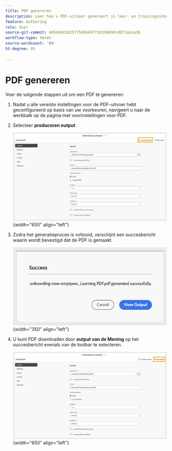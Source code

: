 ```yaml
---
title: PDF genereren
description: Leer hoe u PDF-uitvoer genereert in leer- en trainingsinhoud.
feature: Authoring
role: User
source-git-commit: 4b581043d2577545b69773d33869dcd873a2ea3b
workflow-type: tm+mt
source-wordcount: '84'
ht-degree: 0%

---
```


# PDF genereren

Voer de volgende stappen uit om een PDF te genereren:

1. Nadat u alle vereiste instellingen voor de PDF-uitvoer hebt geconfigureerd op basis van uw voorkeuren, navigeert u naar de werkbalk op de pagina met voorinstellingen voor PDF.
1. Selecteer **produceren output**.

   ![](assets/generate-output-pdf.png){width="650" align="left"}

1. Zodra het generatieproces is voltooid, verschijnt een succesbericht waarin wordt bevestigd dat de PDF is gemaakt.

   ![](assets/learning-pdf-generated.png){width="350" align="left"}

1. U kunt PDF downloaden door **output van de Mening** op het succesbericht evenals van de toolbar te selecteren.

   ![](assets/view-output.png){width="650" align="left"}





